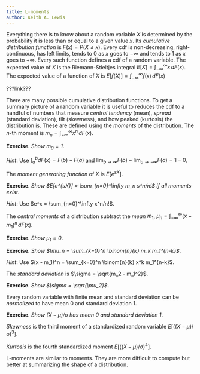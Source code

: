 ```yaml
---
title: L-moments
author: Keith A. Lewis
---
```


Everything there is to know about a random variable $X$ is
determined by the probability it is less than or equal to a given value $x$.
Its _cumulative distribution function_ is $F(x) = P(X\le x)$.
Every cdf is non-decreasing, right-continuous, has left limits, tends to 0 as $x$
goes to $-\infty$ and tends to 1 as $x$ goes to $+\infty$.
Every such function defines a cdf of a random variable.
The expected value of $X$ is the Riemann-Stieltjes integral
$E[X] = \int_{-\infty}^\infty x\,dF(x)$.
The expected value of a function of $X$ is $E[f(X)] = \int_{-\infty}^\infty f(x)\,dF(x)$

???link???

There are many possible cumulative distribution functions. To get a summary picture of
a random variable it is useful to reduces the cdf to a 
handful of numbers that measure _central tendency_ (mean),
_spread_ (standard deviation), tilt (skewness), and how peaked (kurtosis)
the distribution is.
These are defined using the _moments_ of the distribution.
The $n$-th moment is $m_n = \int_{-\infty}^\infty x^n\,dF(x)$.

__Exercise__. _Show $m_0 = 1$_.

_Hint_: Use $\int_a^b dF(x) = F(b) - F(a)$
and $\lim_{b\to\infty}F(b) - \lim_{a\to -\infty}F(a) = 1 - 0$.

The _moment generating function_ of $X$ is $E[e^{sX}]$.

__Exercise__. _Show $E[e^{sX}] = \sum_{n=0}^\infty m_n s^n/n!$ if all moments exist_.

_Hint_: Use $e^x = \sum_{n=0}^\infty x^n/n!$.

The _central moments_ of a distribution subtract the _mean_ $m_1$,
$\mu_n = \int_{-\infty}^\infty (x - m_1)^n\,dF(x)$.

__Exercise__. _Show $\mu_1 = 0$_.

__Exercise__. _Show $\mu_n = \sum_{k=0}^n \binom{n}{k} m_k m_1^{n-k}$_.

_Hint_: Use $(x - m_1)^n = \sum_{k=0}^n \binom{n}{k} x^k m_1^{n-k}$.

The _standard deviation_ is $\sigma = \sqrt{m_2 - m_1^2}$.

__Exercise__. _Show $\sigma = \sqrt{\mu_2}$_.

Every random variable with finite mean and standard deviation can
be _normalized_ to have mean 0 and standard deviation 1.

__Exercise__. _Show $(X - \mu)/\sigma$ has mean 0 and standard deviation 1_.

_Skewness_ is the third moment of a standardized random variable
$E[((X - \mu)/\sigma)^3]$.

_Kurtosis_ is the fourth standardized moment $E[((X - \mu)/\sigma)^4]$.

L-moments are similar to moments. They are more difficult to
compute but better at summarizing the shape of a distribution.
